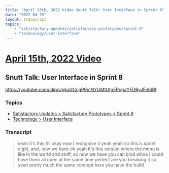 ```yaml
---
title: "April 15th, 2022 Video Snutt Talk: User Interface in Sprint 8"
date: "2022-04-15"
layout: transcript
topics:
    - "satisfactory-updates/satisfactory-prototypes/sprint-8"
    - "technology/user-interface"
---
```

# [April 15th, 2022 Video](../2022-04-15.md)
## Snutt Talk: User Interface in Sprint 8
https://youtube.com/clip/UgkxGCcgP9mNYUMtUtgEPcgJYFDByJFnlSRl

### Topics
* [Satisfactory Updates > Satisfactory Prototypes > Sprint 8](../topics/satisfactory-updates/satisfactory-prototypes/sprint-8.md)
* [Technology > User Interface](../topics/technology/user-interface.md)

### Transcript

> yeah it's this fill okay now I recognize it yeah yeah so this is sprint eight, and, now we have oh yeah it's this version where the menu is like in the world and stuff, so now we have you can bind whoa I could have them all open at the same time perfect are you breaking it so yeah pretty much the same concept here you have the build
